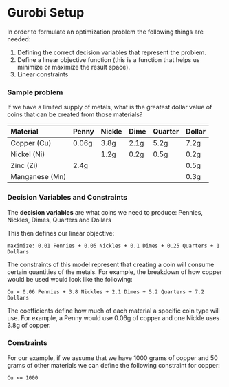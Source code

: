 # Gurobi Setup
 In order to formulate an optimization problem the following things are needed:
 
1. Defining the correct decision variables that represent the problem.
2. Define a linear objective function (this is a function that helps us minimize or maximize the result space).
3. Linear constraints

### Sample problem
If we have a limited supply of metals, what is the greatest dollar value of 
coins that can be created from those materials?

| Material    | Penny | Nickle | Dime | Quarter | Dollar |
|:------------|:------|:------|:-----|:--------|:------|
| Copper (Cu) | 0.06g | 3.8g  | 2.1g | 5.2g    | 7.2g  |
| Nickel (Ni) |       | 1.2g  | 0.2g | 0.5g    | 0.2g  |
| Zinc (Zi)   | 2.4g  |       |      |         |0.5g|
|Manganese (Mn)|    |     |      |      |0.3g|

### Decision Variables and Constraints
The **decision variables** are what coins we need to produce: Pennies, 
Nickles, Dimes, Quarters and Dollars

This then defines our linear objective:

```text
maximize: 0.01 Pennies + 0.05 Nickles + 0.1 Dimes + 0.25 Quarters + 1 Dollars
```

The constraints of this model represent that creating a coin will consume certain quantities of the
metals.  For example, the breakdown of how copper would be used would look like the following:

```text
Cu = 0.06 Pennies + 3.8 Nickles + 2.1 Dimes + 5.2 Quarters + 7.2 Dollars
```

The coefficients define how much of each material a specific coin type will use.  For example, a Penny would use 0.06g
of copper and one Nickle uses 3.8g of copper.

### Constraints
For our example, if we assume that we have 1000 grams of copper and 50 grams of other materials we can define the following
constraint for copper:

```text
Cu <= 1000
```
